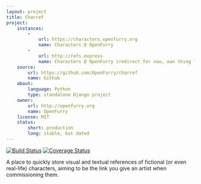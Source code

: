 ```yaml
---
layout: project
title: Charref
project:
    instances:
        -
            url: https://characters.openfurry.org
            name: Characters @ OpenFurry
        -
            url: http://refs.express
            name: Characters @ OpenFurry (redirect for now, own thing later)
    source:
        url: https://github.com/OpenFurry/charref
        name: Github
    about:
        language: Python
        type: standalone Django project
    owner:
        url: http://openfurry.org
        name: OpenFurry
    license: MIT
    status:
        short: production
        long: stable, but dated
---
```


[![Build Status](https://travis-ci.org/OpenFurry/charref.svg?branch=master)](https://travis-ci.org/OpenFurry/charref)
[![Coverage Status](https://coveralls.io/repos/github/OpenFurry/charref/badge.svg?branch=master)](https://coveralls.io/github/OpenFurry/charref?branch=master)

A place to quickly store visual and textual references of fictional (or even real-life) characters, aiming to be the link you give an artist when commissioning them.
